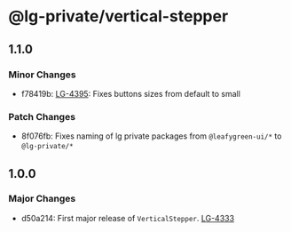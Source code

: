 # @lg-private/vertical-stepper

## 1.1.0

### Minor Changes

- f78419b: [LG-4395](https://jira.mongodb.org/browse/LG-4395): Fixes buttons sizes from default to small

### Patch Changes

- 8f076fb: Fixes naming of lg private packages from `@leafygreen-ui/*` to `@lg-private/*`

## 1.0.0

### Major Changes

- d50a214: First major release of `VerticalStepper`. [LG-4333](https://jira.mongodb.org/browse/LG-4333)

